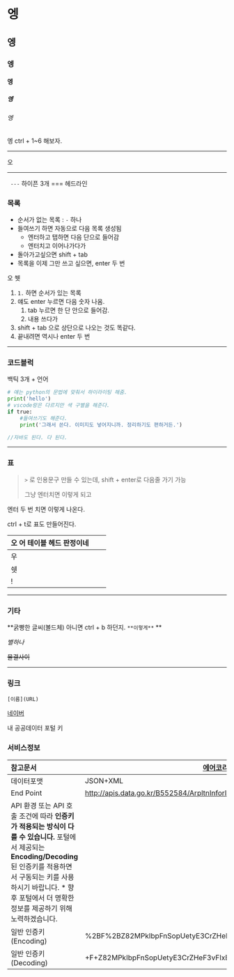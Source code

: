 # 엥

## 엥

### 엥

#### 엥

##### 엥

###### 엥

엥 ctrl + 1~6 해보자.

---

오

---

``` ---``` 하이픈 3개 === 헤드라인

### 목록

- 순서가 없는 목록 : ```-``` 하나
- 들여쓰기 하면 자동으로 다음 목록 생성됨
  - 엔터하고 탭하면 다음 단으로 들어감
  - 엔터치고 이어나가다가
- 돌아가고싶으면 shift + tab
- 목록을 이제 그만 쓰고 싶으면, enter 두 번

오 쒯

1. ```1.``` 하면 순서가 있는 목록
2. 얘도 enter 누르면 다음 숫자 나옴.
   1. tab 누르면 한 단 안으로 들어감.
   2. 내용 쓰다가
3. shift + tab 으로 상단으로 나오는 것도 똑같다.
4. 끝내려면 역시나 enter 두 번

---

### 코드블럭

백틱 3개 + 언어

```python
# 얘는 python의 문법에 맞춰서 하이라이팅 해줌.
print('hello')
# vscode랑은 다르지만 색 구별을 해준다.
if true:
    #들여쓰기도 해준다.
    print('그래서 쓴다. 이미지도 넣어지니까. 정리하기도 편하거든.')
```

```java
//자바도 된다. 다 된다.
```

---

### 표

> ``` > ``` 로 인용문구 만들 수 있는데, shift + enter로 다음줄 가기 가능
>
>그냥 엔터치면 이렇게 되고

엔터 두 번 치면 이렇게 나온다.

ctrl + t로 표도 만들어진다.

| 오 어 테이블 헤드 판정이네 |      |      |
| -------------------------- | ---- | ---- |
| 우                         |      |      |
| 쉣                         |      |      |
| !                          |      |      |

---

### 기타

**굵빵한 글씨(볼드체) 아니면 ctrl + b 하던지. ```**이렇게**``` **

*별하나*

~~물결사이~~



---

### 링크

```[이름](URL)```

[네이버](www.naver.com)





내 공공데이터 포털 키

### 서비스정보



| 참고문서                                                     | [에어코리아_대기오염정보 조회 서비스_기술문서_v1.0.docx](javascript:fn_fileDownload('FILE_000000002368794','1')) |
| :----------------------------------------------------------- | ------------------------------------------------------------ |
| 데이터포맷                                                   | JSON+XML                                                     |
| End Point                                                    | http://apis.data.go.kr/B552584/ArpltnInforInqireSvc          |
| API 환경 또는 API 호출 조건에 따라 **인증키가 적용되는 방식이 다를 수 있습니다.** 포털에서 제공되는 **Encoding/Decoding** 된 인증키를 적용하면서 구동되는 키를 사용하시기 바랍니다. * 향후 포털에서 더 명확한 정보를 제공하기 위해 노력하겠습니다. |                                                              |
| 일반 인증키 (Encoding)                                       | %2BF%2BZ82MPkIbpFnSopUetyE3CrZHeF3vFIxBWr10XLe4aTo4inTS45tQXsxstitpAQJQS4V6yTcz4pdWS3STnfQ%3D%3D |
| 일반 인증키 (Decoding)                                       | +F+Z82MPkIbpFnSopUetyE3CrZHeF3vFIxBWr10XLe4aTo4inTS45tQXsxstitpAQJQS4V6yTcz4pdWS3STnfQ== |

